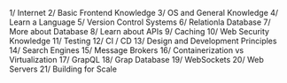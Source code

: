 1/ Internet
2/ Basic Frontend Knowledge
3/ OS and General Knowledge
4/ Learn a Language
5/ Version Control Systems
6/ Relationla Database
7/ More about Database
8/ Learn about APIs
9/ Caching
10/ Web Security Knowledge
11/ Testing
12/ CI / CD
13/ Design and Development Principles
14/ Search Engines
15/ Message Brokers
16/ Containerization vs Virtualization
17/ GrapQL
18/ Grap Database
19/ WebSockets
20/ Web Servers
21/ Building for Scale